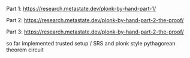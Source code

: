 Part 1: https://research.metastate.dev/plonk-by-hand-part-1/
    
Part 2: https://research.metastate.dev/plonk-by-hand-part-2-the-proof/

Part 3: https://research.metastate.dev/plonk-by-hand-part-2-the-proof/

so far implemented trusted setup / SRS and plonk style pythagorean theorem circuit 